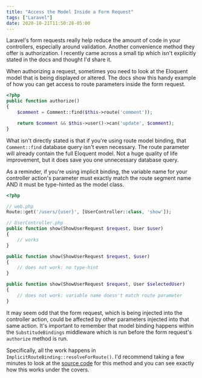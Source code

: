 ```yaml
---
title: "Access the Model Inside a Form Request"
tags: ["Laravel"]
date: 2020-10-21T11:50:28-05:00
---
```


Laravel's form requests really help reduce the amount of code in your controllers, especially around validation. Another convenience method they offer is authorization. I recently came across a small tip which isn't explicitly stated in the docs and thought I'd share it.

<!--more-->

When authorizing a request, sometimes you need to look at the Eloquent model that is being displayed or altered. The docs show this handy example of how you can get access to route parameters inside the form request.

```php
<?php
public function authorize()
{
    $comment = Comment::find($this->route('comment'));

    return $comment && $this->user()->can('update', $comment);
}
```

What isn't directly stated is that if you're using route model binding, that `Comment::find` database query isn't even necessary. The route parameter will already contain the full Eloquent model. Not a huge quality of life improvement, but it does save you one unnecessary database query.

As a reminder, if you're using implicit binding, the variable name for your controller action's parameter must exactly match the route segment name AND it must be type-hinted as the model class.

```php
<?php

// web.php
Route::get('/users/{user}', [UserController::class, 'show']);

// UserController.php
public function show(ShowUserRequest $request, User $user)
{
    // works
}

public function show(ShowUserRequest $request, $user)
{
    // does not work: no type-hint
}

public function show(ShowUserRequest $request, User $selectedUser)
{
    // does not work: variable name doesn't match route parameter
}
```

It may seem odd that the form request, which is being injected into the controller action, could be affected by other parameters injected into that same action. It's important to remember that model binding happens within the `SubstitudeBindings` middleware which is run before the form request's `authorize` method is run.

Specifically, all the work happens in `ImplicitRouteBinding::resolveForRoute()`. I'd recommend taking a few minutes to look at the [source code](https://github.com/laravel/framework/blob/8.x/src/Illuminate/Routing/ImplicitRouteBinding.php#L21) for this method and you can see exactly how this works under the covers.
